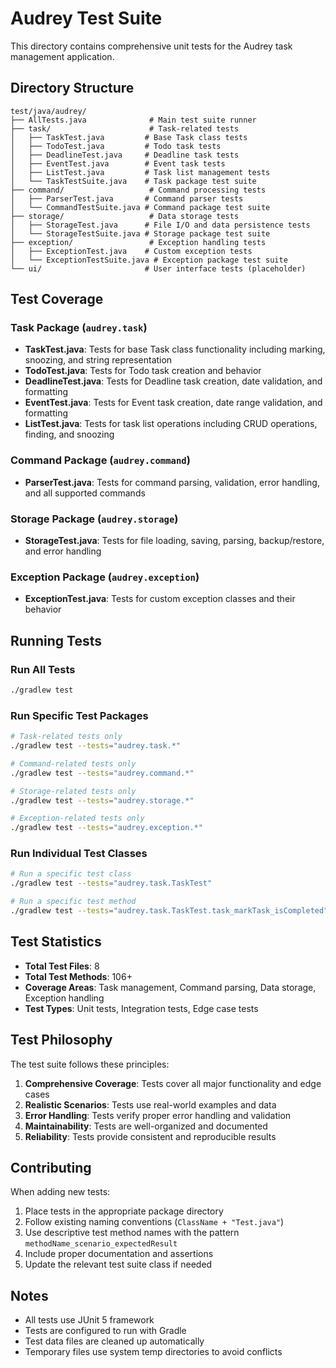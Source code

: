 # Audrey Test Suite

This directory contains comprehensive unit tests for the Audrey task management application.

## Directory Structure

```
test/java/audrey/
├── AllTests.java              # Main test suite runner
├── task/                      # Task-related tests
│   ├── TaskTest.java         # Base Task class tests
│   ├── TodoTest.java         # Todo task tests
│   ├── DeadlineTest.java     # Deadline task tests
│   ├── EventTest.java        # Event task tests
│   ├── ListTest.java         # Task list management tests
│   └── TaskTestSuite.java    # Task package test suite
├── command/                   # Command processing tests
│   ├── ParserTest.java       # Command parser tests
│   └── CommandTestSuite.java # Command package test suite
├── storage/                   # Data storage tests
│   ├── StorageTest.java      # File I/O and data persistence tests
│   └── StorageTestSuite.java # Storage package test suite
├── exception/                 # Exception handling tests
│   ├── ExceptionTest.java    # Custom exception tests
│   └── ExceptionTestSuite.java # Exception package test suite
└── ui/                       # User interface tests (placeholder)
```

## Test Coverage

### Task Package (`audrey.task`)
- **TaskTest.java**: Tests for base Task class functionality including marking, snoozing, and string representation
- **TodoTest.java**: Tests for Todo task creation and behavior
- **DeadlineTest.java**: Tests for Deadline task creation, date validation, and formatting
- **EventTest.java**: Tests for Event task creation, date range validation, and formatting
- **ListTest.java**: Tests for task list operations including CRUD operations, finding, and snoozing

### Command Package (`audrey.command`)
- **ParserTest.java**: Tests for command parsing, validation, error handling, and all supported commands

### Storage Package (`audrey.storage`)
- **StorageTest.java**: Tests for file loading, saving, parsing, backup/restore, and error handling

### Exception Package (`audrey.exception`)
- **ExceptionTest.java**: Tests for custom exception classes and their behavior

## Running Tests

### Run All Tests
```bash
./gradlew test
```

### Run Specific Test Packages
```bash
# Task-related tests only
./gradlew test --tests="audrey.task.*"

# Command-related tests only  
./gradlew test --tests="audrey.command.*"

# Storage-related tests only
./gradlew test --tests="audrey.storage.*"

# Exception-related tests only
./gradlew test --tests="audrey.exception.*"
```

### Run Individual Test Classes
```bash
# Run a specific test class
./gradlew test --tests="audrey.task.TaskTest"

# Run a specific test method
./gradlew test --tests="audrey.task.TaskTest.task_markTask_isCompleted"
```

## Test Statistics

- **Total Test Files**: 8
- **Total Test Methods**: 106+
- **Coverage Areas**: Task management, Command parsing, Data storage, Exception handling
- **Test Types**: Unit tests, Integration tests, Edge case tests

## Test Philosophy

The test suite follows these principles:

1. **Comprehensive Coverage**: Tests cover all major functionality and edge cases
2. **Realistic Scenarios**: Tests use real-world examples and data
3. **Error Handling**: Tests verify proper error handling and validation
4. **Maintainability**: Tests are well-organized and documented
5. **Reliability**: Tests provide consistent and reproducible results

## Contributing

When adding new tests:

1. Place tests in the appropriate package directory
2. Follow existing naming conventions (`ClassName + "Test.java"`)
3. Use descriptive test method names with the pattern `methodName_scenario_expectedResult`
4. Include proper documentation and assertions
5. Update the relevant test suite class if needed

## Notes

- All tests use JUnit 5 framework
- Tests are configured to run with Gradle
- Test data files are cleaned up automatically
- Temporary files use system temp directories to avoid conflicts